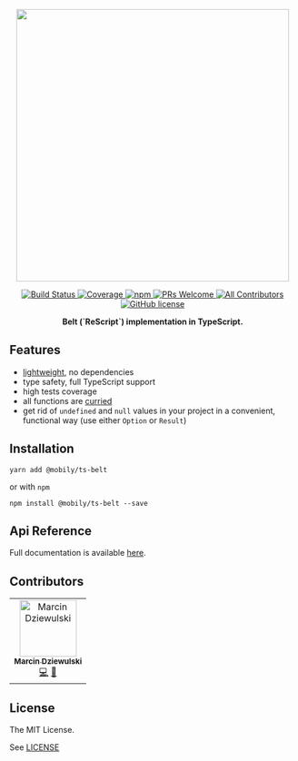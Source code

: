 <p align="center">
  <img src="https://raw.githubusercontent.com/mobily/rescript-date/master/assets/ts-belt-frame.png" width="480">
</p>

<p align="center">
  <a href="https://travis-ci.com/mobily/ts-belt">
    <img src="https://img.shields.io/travis/com/mobily/ts-belt.svg?style=flat-square&amp;logo=travis" alt="Build Status">
  </a>
  <a href="https://coveralls.io/github/mobily/ts-belt?branch=master">
    <img src="https://img.shields.io/coveralls/github/mobily/ts-belt.svg?style=flat-square&amp;logo=coveralls" alt="Coverage">
  </a>
  <a href="https://www.npmjs.com/package/@mobily/ts-belt">
    <img src="https://img.shields.io/npm/v/@mobily/ts-belt.svg?style=flat-square&amp;logo=npm" alt="npm">
  </a>
  <a href="http://makeapullrequest.com">
    <img src="https://img.shields.io/badge/PRs-welcome-brightgreen.svg?style=flat-square" alt="PRs Welcome">
  </a>
  <a href="#contributors">
    <img src="https://img.shields.io/badge/all_contributors-1-orange.svg?style=flat-square" alt="All Contributors">
  </a>
  <a href="https://github.com/mobily/ts-belt/blob/master/LICENSE">
    <img src="https://img.shields.io/badge/license-MIT-blue.svg?style=flat-square" alt="GitHub license">
  </a>
</p>

<p align="center">
  <strong>Belt (`ReScript`) implementation in TypeScript.</strong>
</p>

## Features

- [lightweight](https://bundlephobia.com/result?p=@mobily/ts-belt), no dependencies
- type safety, full TypeScript support
- high tests coverage
- all functions are [curried](https://medium.com/javascript-scene/curry-and-function-composition-2c208d774983)
- get rid of `undefined` and `null` values in your project in a convenient, functional way (use either `Option` or `Result`)

## Installation

```shell
yarn add @mobily/ts-belt
```

or with `npm`

```shell
npm install @mobily/ts-belt --save
```

## Api Reference

Full documentation is available [here](https://mobily.github.io/ts-belt/).

## Contributors

<!-- ALL-CONTRIBUTORS-LIST:START - Do not remove or modify this section -->
<!-- prettier-ignore -->
<table><tr><td align="center"><a href="https://twitter.com/__marcin_"><img src="https://avatars1.githubusercontent.com/u/1467712?v=4" width="100px;" alt="Marcin Dziewulski"/><br /><sub><b>Marcin Dziewulski</b></sub></a><br /><a href="https://github.com/mobily/ts-belt/commits?author=mobily" title="Code">💻</a> <a href="https://github.com/mobily/ts-belt/commits?author=mobily" title="Documentation">📖</a></td></tr></table>

<!-- ALL-CONTRIBUTORS-LIST:END -->

## License

The MIT License.

See [LICENSE](LICENSE)
